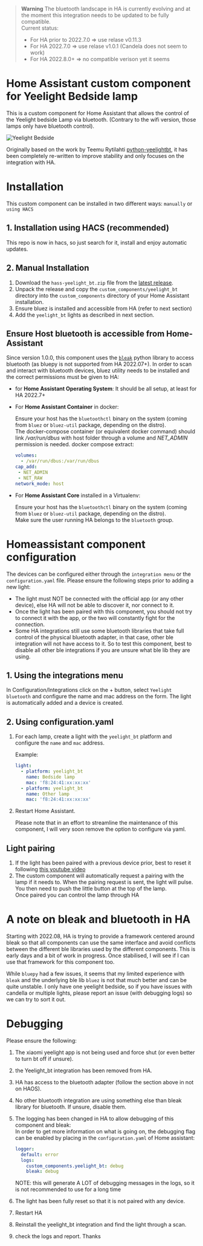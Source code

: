 > **Warning**
> The bluetooth landscape in HA is currently evolving and at the moment this integration needs to be updated to be fully compatible.  
> Current status:
> - For HA prior to 2022.7.0 => use relase v0.11.3
> - For HA 2022.7.0 => use relase v1.0.1 (Candela does not seem to work)
> - For HA 2022.8.0+ => no compatible verison yet it seems



# Home Assistant custom component for Yeelight Bedside lamp

This is a custom component for Home Assistant that allows the control of the Yeelight bedside Lamp via bluetooth. (Contrary to the wifi version, those lamps only have bluetooth control).

![Yeelight Bedside](yeelight-bedside.jpg)

Originally based on the work by Teemu Rytilahti [python-yeelightbt](https://github.com/rytilahti/python-yeelightbt), it has been completely re-written to improve stability and only focuses on the integration with HA.


# Installation

This custom component can be installed in two different ways: `manually` or `using HACS`

## 1. Installation using HACS (recommended)

This repo is now in hacs, so just search for it, install and enjoy automatic updates.

## 2. Manual Installation

1. Download the `hass-yeelight_bt.zip` file from the
   [latest release](https://github.com/hcoohb/hass-yeelightbt/releases/latest).
2. Unpack the release and copy the `custom_components/yeelight_bt` directory
   into the `custom_components` directory of your Home Assistant
   installation.
3. Ensure bluez is installed and accessible from HA (refer to next section)
4. Add the `yeelight_bt` lights as described in next section.


## Ensure Host bluetooth is accessible from Home-Assistant 

Since version 1.0.0, this component uses the [`bleak`](https://github.com/hbldh/bleak) python library to access bluetooth (as bluepy is not supported from HA 2022.07+). In order to scan and interact with bluetooth devices, bluez utility needs to be installed and the correct permissions must be given to HA:
  - for **Home Assistant Operating System**:
    It should be all setup, at least for HA 2022.7+

  - For **Home Assistant Container** in docker:

    Ensure your host has the `bluetoothctl` binary on the system (coming from `bluez` or `bluez-util` package, depending on the distro).  
    The docker-compose container (or equivalent docker command) should link */var/run/dbus* with host folder through a volume and *NET_ADMIN* permission is needed. docker compose extract:

    ```yaml
    volumes:
      - /var/run/dbus:/var/run/dbus
    cap_add:
     - NET_ADMIN
     - NET_RAW
    network_mode: host
    ```

  - For **Home Assistant Core** installed in a Virtualenv:
    
    Ensure your host has the `bluetoothctl` binary on the system (coming from `bluez` or `bluez-util` package, depending on the distro).  
    Make sure the user running HA belongs to the `bluetooth` group.


# Homeassistant component configuration

The devices can be configured either through the `integration menu` or the `configuration.yaml` file. 
Please ensure the following steps prior to adding a new light:
 - The light must NOT be connected with the official app (or any other device), else HA will not be able to discover it, nor connect to it.
 - Once the light has been paired with this component, you should not try to connect it with the app, or the two will constantly fight for the connection.
 - Some HA integrations still use some bluetooth libraries that take full control of the physical bluetooth adapter, in that case, other ble integration will not have access to it. So to test this component, best to disable all other ble integrations if you are unsure what ble lib they are using.

## 1. Using the integrations menu

In Configuration/Integrations click on the + button, select `Yeelight bluetooth` and configure the name and mac address on the form.
The light is automatically added and a device is created.


## 2. Using configuration.yaml

1. For each lamp, create a light with the `yeelight_bt` platform and configure the `name` and `mac` address.
    
    Example:
    ```yaml
    light:
      - platform: yeelight_bt
        name: Bedside lamp
        mac: 'f8:24:41:xx:xx:xx'
      - platform: yeelight_bt
        name: Other lamp
        mac: 'f8:24:41:xx:xx:xx'
    ```

2. Restart Home Assistant.

   Please note that in an effort to streamline the maintenance of this component, I will very soon remove the option to configure via yaml.

## Light pairing

1. If the light has been paired with a previous device prior, best to reset it following [this youtube video](https://www.youtube.com/watch?v=PnjcOSgnbAM)
2. The custom component will automatically request a pairing with the lamp if it needs to. When the pairing request is sent, the light will pulse. You then need to push the little button at the top of the lamp.  
Once paired you can control the lamp through HA

# A note on bleak and bluetooth in HA

Starting with 2022.08, HA is trying to provide a framework centered around bleak so that all components can use the same interface and avoid conflicts between the different ble libraries used by the different components. This is early days and a bit of work in progress. Once stabilised, I will see if I can use that framework for this component too.

While `bluepy` had a few issues, it seems that my limited experience with `bleak` and the underlying ble lib `bluez` is not that much better and can be quite unstable.
I only have one yeelight bedside, so if you have issues with candella or multiple lights, please report an issue (with debugging logs) so we can try to sort it out.

# Debugging

Please ensure the following:
1. The xiaomi yeelight app is not being used and force shut (or even better to turn bt off if unsure). 
2. the Yeelight_bt integration has been removed from HA.
3. HA has access to the bluetooth adapter (follow the section above in not on HAOS).
4. No other bluetooth integration are using something else than bleak library for bluetooth. If unsure, disable them.
5. The logging has been changed in HA to allow debugging of this component and bleak:  
   In order to get more information on what is going on, the debugging flag can be enabled by placing in the `configuration.yaml` of Home assistant:

   ```yaml
   logger:
     default: error
     logs:
       custom_components.yeelight_bt: debug
       bleak: debug
   ```

   NOTE: this will generate A LOT of debugging messages in the logs, so it is not recommended to use for a long time

6. The light has been fully reset so that it is not paired with any device.
7. Restart HA
8. Reinstall the yeelight_bt integration and find the light through a scan.
9. check the logs and report. Thanks
